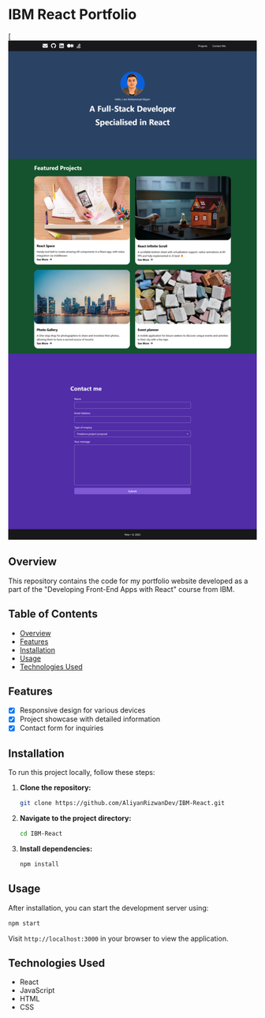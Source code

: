 
# IBM React Portfolio
[
![Project Image](https://github.com/AliyanRizwanDev/IBM-React/blob/88a5f678d97f317db848a7f6b0ab9f1341c8e815/Portfolio%20Website/screenshots/Full%20Page.png)

## Overview

This repository contains the code for my portfolio website developed as a part of the "Developing Front-End Apps with React" course from IBM.

## Table of Contents

- [Overview](#overview)
- [Features](#features)
- [Installation](#installation)
- [Usage](#usage)
- [Technologies Used](#technologies-used)


## Features

- [x] Responsive design for various devices
- [x] Project showcase with detailed information
- [x] Contact form for inquiries

## Installation

To run this project locally, follow these steps:

1. **Clone the repository:**

   ```bash
   git clone https://github.com/AliyanRizwanDev/IBM-React.git
   ```

2. **Navigate to the project directory:**

   ```bash
   cd IBM-React
   ```

3. **Install dependencies:**

   ```bash
   npm install
   ```

## Usage

After installation, you can start the development server using:

```bash
npm start
```

Visit `http://localhost:3000` in your browser to view the application.

## Technologies Used

- React
- JavaScript
- HTML
- CSS

